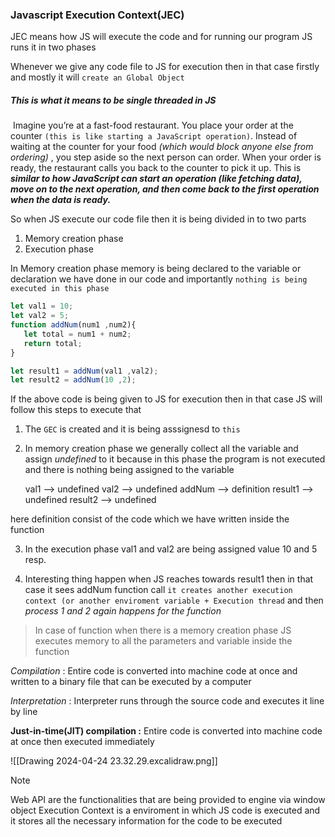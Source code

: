 
### Javascript Execution Context(JEC)

JEC means how JS will execute the code and for running our program JS runs it in two phases

Whenever we give any code file to JS for execution then in that case firstly and mostly it will `create an Global Object`

##### This is what it means to be single threaded in JS
 Imagine you’re at a fast-food restaurant. You place your order at the counter `(this is like starting a JavaScript operation)`. Instead of waiting at the counter for your food *(which would block anyone else from ordering)* , you step aside so the next person can order. When your order is ready, the restaurant calls you back to the counter to pick it up. This is _**similar to how JavaScript can start an operation (like fetching data), move on to the next operation, and then come back to the first operation when the data is ready.**_ 

So when JS execute our code file then it is being divided in to two parts

1. Memory creation phase
2. Execution phase 

In Memory creation phase memory is being declared to the variable or declaration we have done in our code and importantly `nothing is being executed in this phase`



```js
let val1 = 10;
let val2 = 5;
function addNum(num1 ,num2){
   let total = num1 + num2;
   return total;
}

let result1 = addNum(val1 ,val2);
let result2 = addNum(10 ,2);
```


If the above code is being given to JS for execution then in that case JS will follow this steps to execute that

1. The `GEC` is created and it is being asssignesd to `this`

 2. In memory creation phase we generally collect all the variable and assign *undefined* to it because in this phase the program is not executed and there is nothing being assigned to the variable

      val1 --> undefined
      val2 --> undefined
      addNum --> definition 
      result1 --> undefined
      result2 --> undefined

here definition consist of the code which we have written inside the function

3.  In the execution phase val1 and val2 are being assigned value 10 and 5 resp.

4. Interesting thing happen when JS reaches towards result1 then in that case it sees addNum function call `it creates another execution context (or another enviroment variable + Execution thread` and then *process 1 and 2 again happens for the function*


> In case of function when there is a memory creation phase JS executes memory to all the parameters and variable inside the function



*Compilation* : Entire code is converted into machine code at once and written to a binary file that can be executed by a computer


*Interpretation* :  Interpreter runs through the source code and executes it line by line

**Just-in-time(JIT) compilation :** Entire code is converted into machine code at once then executed immediately

![[Drawing 2024-04-24 23.32.29.excalidraw.png]]


>[!NOTE]
>Web API are the functionalities that are being provided to engine via window object 
>Execution Context is a enviroment in which JS code is executed and it stores all the necessary information for the code to be executed
